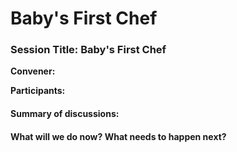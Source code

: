 Baby's First Chef
=================

  

### Session Title: Baby's First Chef

**Convener:**

**Participants:**

#### Summary of discussions:

#### What will we do now? What needs to happen next?

  
  
